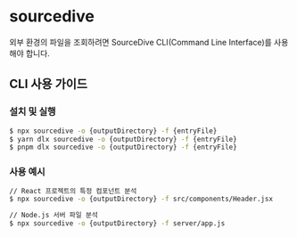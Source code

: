 # sourcedive
외부 환경의 파일을 조회하려면 SourceDive CLI(Command Line Interface)를 사용해야 합니다.

## CLI 사용 가이드
### 설치 및 실행
```bash
$ npx sourcedive -o {outputDirectory} -f {entryFile}
$ yarn dlx sourcedive -o {outputDirectory} -f {entryFile}
$ pnpm dlx sourcedive -o {outputDirectory} -f {entryFile}
```

### 사용 예시
```bash
// React 프로젝트의 특정 컴포넌트 분석
$ npx sourcedive -o {outputDirectory} -f src/components/Header.jsx

// Node.js 서버 파일 분석
$ npx sourcedive -o {outputDirectory} -f server/app.js
```
